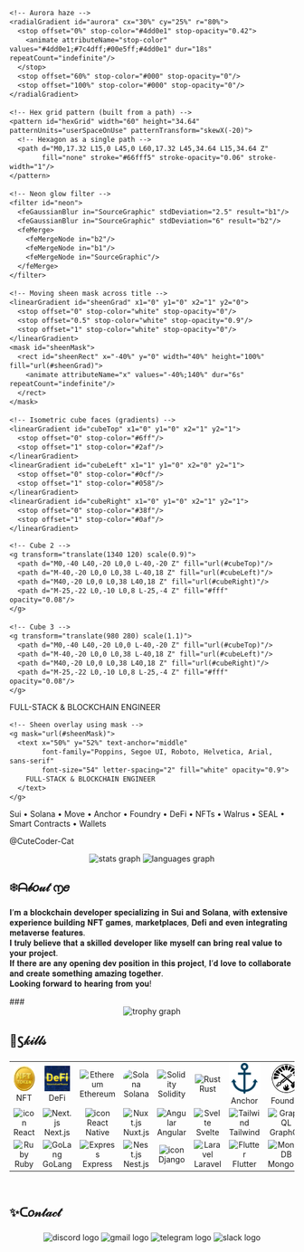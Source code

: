 ###

<!-- Inline SVG banner (no <img> tag) -->
<p align="center">
<svg width="100%" viewBox="0 0 1600 420" xmlns="http://www.w3.org/2000/svg" role="img" aria-labelledby="title desc">
  <title id="title">Full-Stack & Blockchain Engineer — 3D Neon Banner</title>
  <desc id="desc">Animated neon hex grid with isometric cubes and blockchain-themed title rendered via SVG paths and gradients.</desc>

  <defs>
    <!-- Deep-space animated background -->
    <linearGradient id="bgGrad" x1="0" y1="0" x2="1" y2="1">
      <stop offset="0%" stop-color="#0a0f1f">
        <animate attributeName="stop-color" values="#0a0f1f;#0b0e2b;#0a0f1f" dur="14s" repeatCount="indefinite"/>
      </stop>
      <stop offset="100%" stop-color="#101a33">
        <animate attributeName="stop-color" values="#101a33;#131f45;#101a33" dur="14s" repeatCount="indefinite"/>
      </stop>
    </linearGradient>

    <!-- Aurora haze -->
    <radialGradient id="aurora" cx="30%" cy="25%" r="80%">
      <stop offset="0%" stop-color="#4dd0e1" stop-opacity="0.42">
        <animate attributeName="stop-color" values="#4dd0e1;#7c4dff;#00e5ff;#4dd0e1" dur="18s" repeatCount="indefinite"/>
      </stop>
      <stop offset="60%" stop-color="#000" stop-opacity="0"/>
      <stop offset="100%" stop-color="#000" stop-opacity="0"/>
    </radialGradient>

    <!-- Hex grid pattern (built from a path) -->
    <pattern id="hexGrid" width="60" height="34.64" patternUnits="userSpaceOnUse" patternTransform="skewX(-20)">
      <!-- Hexagon as a single path -->
      <path d="M0,17.32 L15,0 L45,0 L60,17.32 L45,34.64 L15,34.64 Z"
            fill="none" stroke="#66fff5" stroke-opacity="0.06" stroke-width="1"/>
    </pattern>

    <!-- Neon glow filter -->
    <filter id="neon">
      <feGaussianBlur in="SourceGraphic" stdDeviation="2.5" result="b1"/>
      <feGaussianBlur in="SourceGraphic" stdDeviation="6" result="b2"/>
      <feMerge>
        <feMergeNode in="b2"/>
        <feMergeNode in="b1"/>
        <feMergeNode in="SourceGraphic"/>
      </feMerge>
    </filter>

    <!-- Moving sheen mask across title -->
    <linearGradient id="sheenGrad" x1="0" y1="0" x2="1" y2="0">
      <stop offset="0" stop-color="white" stop-opacity="0"/>
      <stop offset="0.5" stop-color="white" stop-opacity="0.9"/>
      <stop offset="1" stop-color="white" stop-opacity="0"/>
    </linearGradient>
    <mask id="sheenMask">
      <rect id="sheenRect" x="-40%" y="0" width="40%" height="100%" fill="url(#sheenGrad)">
        <animate attributeName="x" values="-40%;140%" dur="6s" repeatCount="indefinite"/>
      </rect>
    </mask>

    <!-- Isometric cube faces (gradients) -->
    <linearGradient id="cubeTop" x1="0" y1="0" x2="1" y2="1">
      <stop offset="0" stop-color="#6ff"/>
      <stop offset="1" stop-color="#2af"/>
    </linearGradient>
    <linearGradient id="cubeLeft" x1="1" y1="0" x2="0" y2="1">
      <stop offset="0" stop-color="#0cf"/>
      <stop offset="1" stop-color="#058"/>
    </linearGradient>
    <linearGradient id="cubeRight" x1="0" y1="0" x2="1" y2="1">
      <stop offset="0" stop-color="#38f"/>
      <stop offset="1" stop-color="#0af"/>
    </linearGradient>
  </defs>

  <!-- BACKGROUND -->
  <rect width="1600" height="420" fill="url(#bgGrad)"/>
  <rect width="1600" height="420" fill="url(#aurora)">
    <animateTransform attributeName="transform" type="translate" values="0 0; -40 -12; 0 0" dur="20s" repeatCount="indefinite"/>
  </rect>

  <!-- HEX GRID (parallax) -->
  <g opacity="0.85">
    <rect width="1600" height="420" fill="url(#hexGrid)"/>
    <g opacity="0.28">
      <rect width="1600" height="420" fill="url(#hexGrid)">
        <animateTransform attributeName="transform" type="translate" values="0,0; 22,12; 0,0" dur="16s" repeatCount="indefinite"/>
      </rect>
    </g>
  </g>

  <!-- FLOATING ISO CUBES made purely with <path> -->
  <!-- Cube helper: three faces from a central top rhombus -->
  <g opacity="0.9" filter="url(#neon)">
    <!-- Cube 1 -->
    <g transform="translate(260 300)">
      <!-- top -->
      <path d="M0,-40 L40,-20 L0,0 L-40,-20 Z" fill="url(#cubeTop)"/>
      <!-- left -->
      <path d="M-40,-20 L0,0 L0,38 L-40,18 Z" fill="url(#cubeLeft)"/>
      <!-- right -->
      <path d="M40,-20 L0,0 L0,38 L40,18 Z" fill="url(#cubeRight)"/>
      <!-- subtle shimmer -->
      <path d="M-25,-22 L0,-10 L0,8 L-25,-4 Z" fill="#fff" opacity="0.08"/>
    </g>

    <!-- Cube 2 -->
    <g transform="translate(1340 120) scale(0.9)">
      <path d="M0,-40 L40,-20 L0,0 L-40,-20 Z" fill="url(#cubeTop)"/>
      <path d="M-40,-20 L0,0 L0,38 L-40,18 Z" fill="url(#cubeLeft)"/>
      <path d="M40,-20 L0,0 L0,38 L40,18 Z" fill="url(#cubeRight)"/>
      <path d="M-25,-22 L0,-10 L0,8 L-25,-4 Z" fill="#fff" opacity="0.08"/>
    </g>

    <!-- Cube 3 -->
    <g transform="translate(980 280) scale(1.1)">
      <path d="M0,-40 L40,-20 L0,0 L-40,-20 Z" fill="url(#cubeTop)"/>
      <path d="M-40,-20 L0,0 L0,38 L-40,18 Z" fill="url(#cubeLeft)"/>
      <path d="M40,-20 L0,0 L0,38 L40,18 Z" fill="url(#cubeRight)"/>
      <path d="M-25,-22 L0,-10 L0,8 L-25,-4 Z" fill="#fff" opacity="0.08"/>
    </g>
  </g>

  <!-- TITLE (neon) -->
  <g filter="url(#neon)">
    <!-- Outline via path text conversion alternative: we’ll use <text> for brevity;
         if you need paths only, tell me and I’ll provide a converted path set. -->
    <text x="50%" y="52%" text-anchor="middle"
          font-family="Poppins, Segoe UI, Roboto, Helvetica, Arial, sans-serif"
          font-size="54" letter-spacing="2"
          fill="#b3fff7" stroke="#61f7ff" stroke-width="0.6">
      FULL-STACK & BLOCKCHAIN ENGINEER
    </text>

    <!-- Sheen overlay using mask -->
    <g mask="url(#sheenMask)">
      <text x="50%" y="52%" text-anchor="middle"
            font-family="Poppins, Segoe UI, Roboto, Helvetica, Arial, sans-serif"
            font-size="54" letter-spacing="2" fill="white" opacity="0.9">
        FULL-STACK & BLOCKCHAIN ENGINEER
      </text>
    </g>
  </g>

  <!-- SUBTITLE STACK CHIPS -->
  <g font-family="Inter, Segoe UI, Roboto, Helvetica, Arial, sans-serif"
     font-size="20" fill="#9fdcff" opacity="0.92">
    <text x="50%" y="72%" text-anchor="middle" letter-spacing="3">
      Sui • Solana • Move • Anchor • Foundry • DeFi • NFTs • Walrus • SEAL • Smart Contracts • Wallets
    </text>
  </g>

  <!-- HANDLE -->
  <g font-family="Inter, Segoe UI, Roboto, Helvetica, Arial, sans-serif" font-size="18" fill="#73e8ff" opacity="0.9">
    <text x="50%" y="88%" text-anchor="middle">@CuteCoder-Cat</text>
  </g>
</svg>
</p>


<div align="center">
  <img src="https://github-readme-stats.vercel.app/api?username=CuteCoder-Cat&hide_title=false&hide_rank=false&show_icons=true&include_all_commits=true&count_private=true&disable_animations=false&theme=dracula&locale=en&hide_border=false" height="150" alt="stats graph"  />
  <img src="https://github-readme-stats.vercel.app/api/top-langs?username=CuteCoder-Cat&locale=en&hide_title=false&layout=compact&card_width=320&langs_count=5&theme=dracula&hide_border=false" height="150" alt="languages graph"  />
</div>

<h2 font-weight="bold">❄ᗩ𝒷𝑜𝓊𝓉 ൱𝑒</h2>

###
<p align="left">  
𝐈’𝐦 𝐚 𝐛𝐥𝐨𝐜𝐤𝐜𝐡𝐚𝐢𝐧 𝐝𝐞𝐯𝐞𝐥𝐨𝐩𝐞𝐫 𝐬𝐩𝐞𝐜𝐢𝐚𝐥𝐢𝐳𝐢𝐧𝐠 𝐢𝐧 𝐒𝐮𝐢 𝐚𝐧𝐝 𝐒𝐨𝐥𝐚𝐧𝐚, 𝐰𝐢𝐭𝐡 𝐞𝐱𝐭𝐞𝐧𝐬𝐢𝐯𝐞 𝐞𝐱𝐩𝐞𝐫𝐢𝐞𝐧𝐜𝐞 𝐛𝐮𝐢𝐥𝐝𝐢𝐧𝐠 𝐍𝐅𝐓 𝐠𝐚𝐦𝐞𝐬, 𝐦𝐚𝐫𝐤𝐞𝐭𝐩𝐥𝐚𝐜𝐞𝐬, 𝐃𝐞𝐟𝐢 𝐚𝐧𝐝 𝐞𝐯𝐞𝐧 𝐢𝐧𝐭𝐞𝐠𝐫𝐚𝐭𝐢𝐧𝐠 𝐦𝐞𝐭𝐚𝐯𝐞𝐫𝐬𝐞 𝐟𝐞𝐚𝐭𝐮𝐫𝐞𝐬.<br>
𝐈 𝐭𝐫𝐮𝐥𝐲 𝐛𝐞𝐥𝐢𝐞𝐯𝐞 𝐭𝐡𝐚𝐭 𝐚 𝐬𝐤𝐢𝐥𝐥𝐞𝐝 𝐝𝐞𝐯𝐞𝐥𝐨𝐩𝐞𝐫 𝐥𝐢𝐤𝐞 𝐦𝐲𝐬𝐞𝐥𝐟 𝐜𝐚𝐧 𝐛𝐫𝐢𝐧𝐠 𝐫𝐞𝐚𝐥 𝐯𝐚𝐥𝐮𝐞 𝐭𝐨 𝐲𝐨𝐮𝐫 𝐩𝐫𝐨𝐣𝐞𝐜𝐭.<br>
𝐈𝐟 𝐭𝐡𝐞𝐫𝐞 𝐚𝐫𝐞 𝐚𝐧𝐲 𝐨𝐩𝐞𝐧𝐢𝐧𝐠 𝐝𝐞𝐯 𝐩𝐨𝐬𝐢𝐭𝐢𝐨𝐧 𝐢𝐧 𝐭𝐡𝐢𝐬 𝐩𝐫𝐨𝐣𝐞𝐜𝐭, 𝐈’𝐝 𝐥𝐨𝐯𝐞 𝐭𝐨 𝐜𝐨𝐥𝐥𝐚𝐛𝐨𝐫𝐚𝐭𝐞 𝐚𝐧𝐝 𝐜𝐫𝐞𝐚𝐭𝐞 𝐬𝐨𝐦𝐞𝐭𝐡𝐢𝐧𝐠 𝐚𝐦𝐚𝐳𝐢𝐧𝐠 𝐭𝐨𝐠𝐞𝐭𝐡𝐞𝐫.<br>
𝐋𝐨𝐨𝐤𝐢𝐧𝐠 𝐟𝐨𝐫𝐰𝐚𝐫𝐝 𝐭𝐨 𝐡𝐞𝐚𝐫𝐢𝐧𝐠 𝐟𝐫𝐨𝐦 𝐲𝐨𝐮!
</p>
###
<div align="center">
  <img src="https://github-profile-trophy.vercel.app?username=CuteCoder-Cat&theme=dracula&column=-1&row=1&margin-w=8&margin-h=8&no-bg=false&no-frame=false&order=4" height="150" alt="trophy graph"  />
</div>

<h2 font-weight="bold">🌠Ꚃ𝓀𝒾𝓁𝓁𝓈</h2>

###

<table align="center">
<tr>
    <td align="center" width="90">
      <img src="https://github.com/kroim/profile/blob/master/icons/icon_nft.png?raw=true" height="45" >
      <br>NFT
    </td>
    <td align="center" width="90">
      <img src="https://github.com/kroim/profile/blob/master/icons/icon_defi.png?raw=true" height="45" >
      <br>DeFi
    </td>
    <td align="center" width="90">
      <img src="https://s2.coinmarketcap.com/static/img/coins/64x64/1027.png" width="48" height="48" alt="Ethereum" />
      <br>Ethereum
    </td>
    <td align="center" width="90">
      <img src="https://s2.coinmarketcap.com/static/img/coins/64x64/5426.png" width="48" height="48" style="border-radius: 15px;" alt="Solana" />
      <br>Solana
    </td>
    <td align="center" width="90">
      <img src="https://skillicons.dev/icons?i=solidity" width="45" height="45" alt="Solidity" />
      <br>Solidity
    </td>
    <td align="center" width="90">
      <img src="https://skillicons.dev/icons?i=rust" width="45" height="45" alt="Rust" />
      <br>Rust
    </td>
    <td align="center" width="90">
      <img src="./anchor.png" alt="Anchor" width="55" height="55" />
      <br>Anchor
    </td>
    <td align="center" width="90">
      <img src="./foundry.png" alt="icon" width="55" height="55" />
      <br>Foundry
    </td>
    <td align="center" width="90">
      <img src="./hardhat.svg" alt="HardHat" width="55" height="55" />
      <br>HardHat
    </td>
    <td align="center" width="90">
      <img src="https://skillicons.dev/icons?i=rails" width="45" height="45" alt="rails" />
      <br>Rails
    </td>
  </tr>
  <tr>
    <td align="center" width="90">
      <img src="https://techstack-generator.vercel.app/react-icon.svg" alt="icon" width="55" height="55" />
      <br>React
    </td>
    <td align="center" width="90">
      <img src="https://skillicons.dev/icons?i=nextjs" width="45" height="45" alt="Next.js" />
      <br>Next.js
    </td>
    <td align="center" width="90">
      <img src="https://techstack-generator.vercel.app/react-icon.svg" alt="icon" width="55" height="55" />
      <br>React Native
    </td>
    <td align="center" width="90">
      <img src="https://skillicons.dev/icons?i=nuxtjs" width="45" height="45" alt="Nuxt.js" />
      <br>Nuxt.js
    </td>
    <td align="center" width="90">
      <img src="https://skillicons.dev/icons?i=angular" width="45" height="45" alt="Angular" />
      <br>Angular
    </td>
    <td align="center" width="90">
      <img src="https://skillicons.dev/icons?i=svelte" width="45" height="45" alt="Svelte" />
      <br>Svelte
    </td>
    <td align="center" width="90">
      <img src="https://skillicons.dev/icons?i=tailwind" width="45" height="45" alt="Tailwind" />
      <br>Tailwind
    </td>
    <td align="center" width="90">
        <img src="https://techstack-generator.vercel.app/graphql-icon.svg" width="48" height="48" alt="GraphQL" />
      <br>GraphQL
    </td>
    <td align="center" width="90">
      <img src="https://skillicons.dev/icons?i=threejs" width="45" height="45" alt="Three.js" />
      <br>Three.js
    </td>
    <td align="center" width="90">
      <img src="https://skillicons.dev/icons?i=androidstudio" width="45" height="45" alt="AndroidStudio" />
      <br>Android
    </td>
  </tr>
  <tr>
    <td align="center" width="90">
      <img src="https://skillicons.dev/icons?i=ruby" width="45" height="45" alt="Ruby" />
      <br>Ruby
    </td>
    <td align="center" width="90">
      <img src="https://skillicons.dev/icons?i=go" title="GoLang" alt="GoLang " width="45" height="45"/>
      <br>GoLang
    </td>
    <td align="center" width="90">
      <img src="https://skillicons.dev/icons?i=express" width="45" height="45" alt="Express" />
      <br>Express
    </td>
    <td align="center" width="90">
      <img src="https://skillicons.dev/icons?i=nestjs" width="45" height="45" alt="Nest.js" />
      <br>Nest.js
    </td>
    <td align="center" width="90">
      <img src="https://techstack-generator.vercel.app/django-icon.svg" alt="icon" width="55" height="55" />
      <br>Django
    </td>
    <td align="center" width="90">
      <img src="https://skillicons.dev/icons?i=laravel" width="45" height="45" alt="Laravel" />
      <br>Laravel
    </td>
    <td align="center" width="90">
      <img src="https://skillicons.dev/icons?i=flutter" width="45" height="45" alt="Flutter" />
      <br>Flutter
    </td>
    <td align="center" width="90">
      <img src="https://skillicons.dev/icons?i=mongodb" width="45" height="45" alt="MongoDB" />
      <br>MongoDB
    </td>
    <td align="center" width="90">
      <img src="https://skillicons.dev/icons?i=postgres" width="45" height="45" alt="PostgreSQL" />
      <br>PostgreSQL
    </td>
    <td align="center" width="90">
      <img src="https://techstack-generator.vercel.app/python-icon.svg" alt="icon" width="55" height="55" />
      <br>Python
    </td>
  </tr>
</table>
<br/>

<h2 font-weight="bold">✨ᑕ𝑜𝓃𝓉𝒶𝒸𝓉</h2>

###
<div align="center">
  <img src="https://img.shields.io/static/v1?message=Discord&logo=discord&label=&color=7289DA&logoColor=white&labelColor=&style=for-the-badge" height="25" alt="discord logo"  />
  <img src="https://img.shields.io/static/v1?message=Gmail&logo=gmail&label=&color=D14836&logoColor=white&labelColor=&style=for-the-badge" height="25" alt="gmail logo"  />
  <img src="https://img.shields.io/static/v1?message=Telegram&logo=telegram&label=&color=2CA5E0&logoColor=white&labelColor=&style=for-the-badge" height="25" alt="telegram logo"  />
  <img src="https://img.shields.io/static/v1?message=Slack&logo=slack&label=&color=4A154B&logoColor=white&labelColor=&style=for-the-badge" height="25" alt="slack logo"  />
</div>
